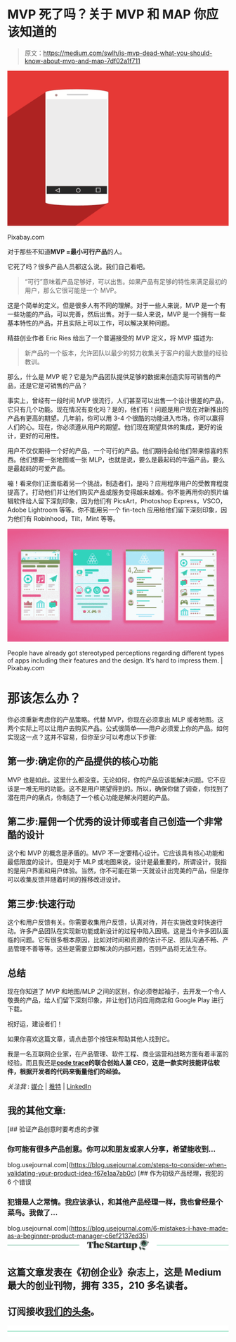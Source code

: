 # MVP 死了吗？关于 MVP 和 MAP 你应该知道的

> 原文：<https://medium.com/swlh/is-mvp-dead-what-you-should-know-about-mvp-and-map-7df02a1f711>

![](img/9f6cf8251171519ae9fbaa97e964881b.png)

Pixabay.com

对于那些不知道**MVP =最小可行产品**的人。

它死了吗？很多产品人员都这么说。我们自己看吧。

> “可行”意味着产品足够好，可以出售。如果产品有足够的特性来满足最初的用户，那么它很可能是一个 MVP。

这是个简单的定义。但是很多人有不同的理解。对于一些人来说，MVP 是一个有一些功能的产品，可以完善，然后出售。对于一些人来说，MVP 是一个拥有一些基本特性的产品，并且实际上可以工作，可以解决某种问题。

精益创业作者 Eric Ries 给出了一个普遍接受的 MVP 定义，将 MVP 描述为:

> 新产品的一个版本，允许团队以最少的努力收集关于客户的最大数量的经验教训。

那么，什么是 MVP 呢？它是为产品团队提供足够的数据来创造实际可销售的产品，还是它是可销售的产品？

事实上，曾经有一段时间 MVP 很流行，人们甚至可以出售一个设计很差的产品，它只有几个功能。现在情况有变化吗？是的，他们有！问题是用户现在对新推出的产品有更高的期望。几年前，你可以用 3-4 个很酷的功能进入市场，你可以赢得人们的心。现在，你必须遵从用户的期望。他们现在期望具体的集成，更好的设计，更好的可用性。

用户不仅仅期待一个好的产品，一个可行的产品。他们期待会给他们带来惊喜的东西。他们想要一张地图或一张 MLP，也就是说，要么是最起码的牛逼产品，要么是最起码的可爱产品。

嘣！看来你们正面临着另一个挑战，制造者们，是吗？应用程序用户的受教育程度提高了。打动他们并让他们购买产品或服务变得越来越难。你不能再用你的照片编辑软件给人留下深刻印象，因为他们有 PicsArt，Photoshop Express，VSCO，Adobe Lightroom 等等。你不能用另一个 fin-tech 应用给他们留下深刻印象，因为他们有 Robinhood，Tilt，Mint 等等。

![](img/c4ae0fc34182b95277b4d227548d7422.png)

People have already got stereotyped perceptions regarding different types of apps including their features and the design. It’s hard to impress them. | Pixabay.com

# **那该怎么办？**

你必须重新考虑你的产品策略。代替 MVP，你现在必须拿出 MLP 或者地图。这两个实际上可以让用户去购买产品。公式很简单——用户必须爱上你的产品。如何实现这一点？这并不容易，但你至少可以考虑以下步骤:

## **第一步:确定你的产品提供的核心功能**

MVP 也是如此。这里什么都没变。无论如何，你的产品应该能解决问题。它不应该是一堆无用的功能。这不是用户期望得到的。所以，确保你做了调查，你找到了潜在用户的痛点，你制造了一个核心功能是解决问题的产品。

## **第二步:雇佣一个优秀的设计师或者自己创造一个非常酷的设计**

这个和 MVP 的概念是矛盾的。MVP 不一定要精心设计。它应该具有核心功能和最低限度的设计。但是对于 MLP 或地图来说，设计是最重要的，所谓设计，我指的是用户界面和用户体验。当然，你不可能在第一天就设计出完美的产品，但是你可以收集反馈并随着时间的推移改进设计。

## **第三步:快速行动**

这个和用户反馈有关。你需要收集用户反馈，认真对待，并在实施改变时快速行动。许多产品团队在实现新功能或新设计的过程中陷入困境。这是当今许多团队面临的问题。它有很多根本原因，比如对时间和资源的估计不足、团队沟通不畅、产品管理不善等等。这些是需要立即解决的内部问题，否则产品将无法生存。

## **总结**

现在你知道了 MVP 和地图/MLP 之间的区别，你必须卷起袖子，去开发一个令人敬畏的产品，给人们留下深刻印象，并让他们访问应用商店和 Google Play 进行下载。

祝好运，建设者们！

如果你喜欢这篇文章，请点击那个按钮来帮助其他人找到它。

我是一名互联网企业家，在产品管理、软件工程、商业运营和战略方面有着丰富的经验。而且我还是[**code trace**](http://codetrace.com)**的联合创始人兼 CEO，这是一款实时技能评估软件，根据开发者的代码来衡量他们的经验。**

*关注我* : [媒介](/@productguy.io) | [推特](https://twitter.com/tweetproductguy) | [LinkedIn](https://www.linkedin.com/in/rafayelmkrtchyan/)

## 我的其他文章:

[](https://blog.usejournal.com/steps-to-consider-when-validating-your-product-idea-f67e1aa7ab0c) [## 验证产品创意时要考虑的步骤

### 你可能有很多产品创意。你可以和朋友或家人分享，希望能收到…

blog.usejournal.com](https://blog.usejournal.com/steps-to-consider-when-validating-your-product-idea-f67e1aa7ab0c) [](https://blog.usejournal.com/6-mistakes-i-have-made-as-a-beginner-product-manager-c6ef2137ed35) [## 作为初级产品经理，我犯的 6 个错误

### 犯错是人之常情。我应该承认，和其他产品经理一样，我也曾经是个菜鸟。我做了…

blog.usejournal.com](https://blog.usejournal.com/6-mistakes-i-have-made-as-a-beginner-product-manager-c6ef2137ed35) [![](img/308a8d84fb9b2fab43d66c117fcc4bb4.png)](https://medium.com/swlh)

## 这篇文章发表在《初创企业》杂志上，这是 Medium 最大的创业刊物，拥有 335，210 多名读者。

## 订阅接收[我们的头条](http://growthsupply.com/the-startup-newsletter/)。

[![](img/b0164736ea17a63403e660de5dedf91a.png)](https://medium.com/swlh)
